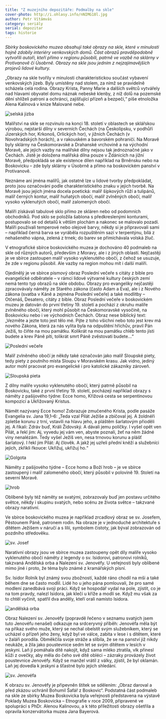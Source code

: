 ```yaml
---
title: "Z muzejního depozitáře: Podmalby na skle"
cover-photo: http://i.ohlasy.info/nNIMG18l.jpg
author: Petr Vítámvás
category: seriály
serial: depozitar
tags: historie
---
```


*Sbírky boskovického muzea obsahují také obrazy na skle, které v minulosti hojně zdobily interiéry venkovských domů. Část obrazů pravděpodobně vytvořili autoři, kteří přímo v regionu působili, patrně ve vazbě na sklárny v Protivanově či Úsobrně. Obrazy na skle jsou jedním z nejzajímavějších projevů lidové kultury.*

„Obrazy na skle tvořily v minulosti charakteristickou součást vybavení venkovských jizeb. Byly umístěny nad stolem, za nímž se pravidelně scházela celá rodina. Obrazy Krista, Panny Marie a dalších světců vytvářely nad hlavami obyvatel domu náznak nebeské klenby, z níž dolů na pozemské dění shlíželi patroni a ochránci, zajišťující přízeň a bezpečí,“ píše etnoložka Alena Kalinová v knize Malované nebe.

<img src="http://i.ohlasy.info/PeeclXg.jpg" alt="selská jizba" class="img-responsive img-popup" data-author="Muzeum regionu Boskovicka">

Malířství na skle se rozvinulo na konci 18. století v oblastech se sklářskou výrobou, nejstarší dílny v severních Čechách (na Českolipsku, v podhůří Jizerských hor, Krkonoš, Orlických hor), v jižních Čechách (v Novohradských horách), a v rakouském a bavorském pohraničí. Na Moravě byly sklárny na Českomoravské a Drahanské vrchovině a na východní Moravě, ale jejich vazby na malířské dílny nejsou tak jednoznačné jako v Čechách. Jistě je doložena malířská dílna pouze v Ždánicích na jižní Moravě, předpokládá se ale existence dílen například na Brněnsku nebo na Boskovicku – zde byly sklárny v Úsobrně a přímo na boskovickém panství v Protivanově.

Neznáme ani jména malířů, jak ostatně lze u lidové tvorby předpokládat, proto jsou označováni podle charakteristického znaku v jejich tvorbě. Na Moravě jsou jejich jména docela poetická: malíř šípkových růží a tulipánů, malíř černých kontur, malíř huňatých obočí, malíř zvlněných obočí, malíř vysoko vyklenutých obočí, malíř zalomených obočí.

Malíři získávali tabulové sklo přímo ze skláren nebo od podomních obchodníků. Pod sklo se položila šablona s předkreslenými konturami, postupovalo se od detailů k větším plochám a nakonec se malovalo pozadí. Malíři používali temperové nebo olejové barvy, někdy si je připravovali sami – například černá barva se vyráběla rozpuštěním sazí v terpentýnu, bílá z nehašeného vápna, zelená z trnek; do barev se přimíchávala volská žluč.

V etnografické sbírce boskovického muzea je dochováno 40 podmaleb na skle od různých autorů, především z Moravy, ale i z jiných oblastí. Nejčastěji je ve sbírce zastoupen malíř vysoko vyklenutého obočí, z čehož se usuzuje, že zde v regionu působil. Ale vazby na region mohou mít i další malíři.

Ojedinělý je ve sbírce písmový obraz Poslední večeře s citáty z bible pro evangelické odběratele – v rámci lidové výtvarné kultury českých zemí nemá tento typ obrazů na skle obdobu. Obrazy pro evangelíky nejčastěji zpracovávaly náměty ze Starého zákona (často Adam a Eva), ale i z Nového zákona (svatba v Káně a zejména Poslední večeře) a také modlitby – Otčenáš, Desatero, citáty z bible. Obraz Poslední večeře v boskovickém muzeu je datován do první třetiny 19. století a pochází z okruhu malíře zvlněného obočí, který mohl působit na Českomoravské vysočině, na Boskovicku nebo i ve východních Čechách. Obraz nese biblický text: „Vezměte a jezte toto jest tělo mé. Pijte z toho všichni nebo toto jest krev má nového Zákona, která za nás vylita byla na odpuštění hříchův, pravil Pán Ježíš, to čiňte na mou památku. Kolikrát na mou památku chléb tento jísti budete a krev Páně píti, tolikrát smrt Páně zvěstovati budete…“ 

<img src="http://i.ohlasy.info/TwjIimZ.jpg" alt="Poslední večeře" class="img-responsive img-popup" data-author="Muzeum regionu Boskovicka">

Malíř zvlněného obočí je někdy také označován jako malíř Sloupské piety, tedy piety z poutního místa Sloupu v Moravském krasu. Jak vidno, jediný autor mohl pracovat pro evangelické i pro katolické zákazníky zároveň.

<img src="http://i.ohlasy.info/sddxRGK.jpg" alt="Sloupská pieta" class="img-responsive img-popup" data-author="Muzeum regionu Boskovicka">

Z dílny malíře vysoko vyklenutého obočí, který patrně působil na Boskovicku, také z první třetiny 19. století, pocházejí například obrazy s náměty z pašijového týdne: Ecce homo, Křížová cesta se serpentinovou kompozicí a Ukřižovaný Kristus.

Námět nazývaný Ecce homo! Zobrazuje zmučeného Krista, podle pasáže Evangelia sv. Jana 19,1–6: „Teda vzal Pilát Ježíše a zbičoval jej. A žoldnéři zpletše korunu z trní, vstavili na hlavu jeho, a pláštěm šarlatovým přioděli jej. A říkali: Zdráv buď, Králi Židovský. A dávali jemu políčky. I vyšel opět ven Pilát, a řekl jim: Aj, vyvedu jej vám ven, abyste poznali, žeť na něm žádné viny nenalézám. Tedy vyšel Ježíš ven, nesa trnovou korunu a plášť šarlatový. I řekl jim Pilát: Aj člověk. A jakž jej uzřeli přední kněží a služebníci jejich, zkřikli řkouce: Ukřižuj, ukřižuj ho.“

<img src="http://i.ohlasy.info/qdzf4cA.jpg" alt="Golgota" class="img-responsive img-popup" data-author="Muzeum regionu Boskovicka">

Náměty z pašijového týdne – Ecce homo a Boží hrob – je ve sbírce zastoupený i malíř zalomeného obočí, který působil v polovině 19. Století na severní Moravě.

<img src="http://i.ohlasy.info/wmnAZkr.jpg" alt="hrob" class="img-responsive img-popup" data-author="Muzeum regionu Boskovicka">

Oblíbené byly též náměty se svatými, zobrazovaly buď jen postavu určitého světce, někdy i skupinu svatých, nebo scénu ze života světce – takzvané obrazy narativní.

Ve sbírce boskovického muzea je například zrcadlový obraz se sv. Josefem, Pěstounem Páně, patronem rodin. Na obraze je v jednoduché architektuře s dítětem Ježíšem v náručí a s lilií, symbolem čistoty, jak býval zobrazován od pozdního středověku.

<img src="http://i.ohlasy.info/2CFPjbA.jpg" alt="sv. Josef" class="img-responsive img-popup" data-author="Muzeum regionu Boskovicka">

Narativní obrazy jsou ve sbírce muzea zastoupeny opět díly malíře vysoko vyklenutého obočí náměty z legendy o sv. Isidorovi, patronovi rolníků, takzvaná Andělská orba a Nalezení sv. Jenovéfy. U veřejnosti byly oblíbené mimo jiné i proto, že téma bylo známé z kramářských písní.

Sv. Isidor Rolník byl známý svou zbožností, každé ráno chodil na mši a také během dne se často modlil. Lidé ho u jeho pána pomlouvali, že pro samé modlení zanedbává svoji práci. Když se hospodář vydal na pole, zjistit, co je na tom pravdy, nalezl Isidora, jak klečí u kříže a modlí se. Když mu však za to chtěl vyčinit, spatřil dva anděly, kteří orali namísto Isidora.

<img src="http://i.ohlasy.info/tcHEQJr.jpg" alt="andělská orba" class="img-responsive img-popup" data-author="Muzeum regionu Boskovicka">

Obraz Nalezení sv. Jenovéfy (popravdě řečeno v seznamu svatých jsem tuto Jenovéfu nenašel) odkazuje na srdceryvný příběh: Jenovéfa měla být na příkaz svého muže, který se nechal obelstít svým služebníkem, který se ucházel o přízeň jeho ženy, když byl ve válce, zabita v lese i s dítětem, které v žaláři porodila. Obměkčila svoje stráže a slíbila, že se na panství již nikdy neukáže, a žila jako poustevnice sedm let se svým dítětem v lesích v jeskyni. Laň jí pomáhala dítě nakojit, když sama mléko ztratila, vlk přinesl kůži z ovečky, aby měla do čeho své dítě obléci – zázraky provázely život poustevnice Jenovéfy. Když se manžel vrátil z války, zjistil, že byl oklamán. Laň jej dovedla k jeskyni a šťastné bylo jejich shledání.

<img src="http://i.ohlasy.info/nNIMG18.jpg" alt="sv. Jenovéfa" class="img-responsive img-popup" data-author="Muzeum regionu Boskovicka">

K obrazu sv. Jenovéfy je připevněn štítek se sdělením: „Obraz daroval a před zkázou uchránil Bohumil Šafář z Boskovic“. Podstatná část podmaleb na skle ze sbírky Muzea Boskovicka byla veřejnosti představena na výstavě Poklady Muzea Boskovicka – Etnografie v roce 2009, připravené ve spolupráci s PhDr. Alenou Kalinovou, a k této příležitosti obrazy ošetřila a opravila konzervátorka muzea Jana Bayerová.